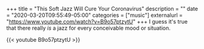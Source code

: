 +++
title = "This Soft Jazz Will Cure Your Coronavirus"
description = ""
date = "2020-03-20T09:55:49-05:00"
categories = ["music"]
externalurl = "https://www.youtube.com/watch?v=B9o57ptzytU"
+++
I guess it's true that there really *is* a jazz for every conceivable mood or situation.

{{< youtube B9o57ptzytU >}}